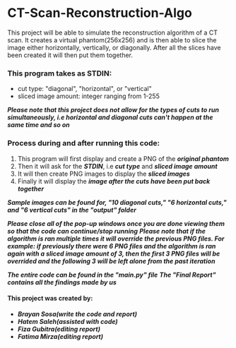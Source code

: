 # CT-Scan-Reconstruction-Algo
This project will be able to simulate the reconstruction algorithm of a CT scan.
It creates a virtual phantom(256x256) and is then able to slice the image either horizontally, vertically, or diagonally. After all the slices have been created it will then put them together.

### This program takes as STDIN:
  - cut type: "diagonal", "horizontal", or "vertical" 
  - sliced image amount: integer ranging from 1-255
  
***Please note that this project does not allow for the types of cuts to run simultaneously, i.e horizontal and diagonal cuts can't happen at the same time and so on***

### Process during and after running this code:
1) This program will first display and create a PNG of the ***original phantom*** 
2) Then it will ask for the ***STDIN***, i.e ***cut type*** and ***sliced image amount***
3) It will then create PNG images to display the ***sliced images***
4) Finally it will display the ***image after the cuts have been put back together***

***Sample images can be found for, "10 diagonal cuts," "6 horizontal cuts," and "6 vertical cuts" in the "output" folder***

***Please close all of the pop-up windows once you are done viewing them so that the code can continue/stop running***
***Please note that if the algorithm is ran multiple times it will override the previous PNG files. For example: if previously there were 6 PNG files and the
algorithm is ran again with a sliced image amount of 3, then the first 3 PNG files will be overrided and the following 3 will be left alone from the past iteration***

***The entire code can be found in the "main.py" file***
***The "Final Report" contains all the findings made by us***

#### This project was created by:
  - ***Brayan Sosa(write the code and report)***
  - ***Hatem Saleh(assisted with code)***
  - ***Fiza Gubitra(editing report)***
  - ***Fatima Mirza(editing report)***
